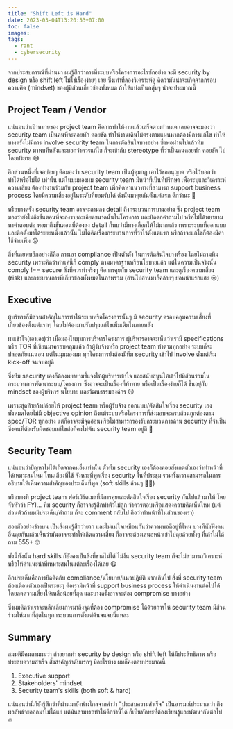 ```yaml
---
title: "Shift Left is Hard"
date: 2023-03-04T13:20:53+07:00
toc: false
images:
tags:
  - rant
  - cybersecurity
---
```


จากประสบการณ์ที่ผ่านมา ผมรู้สึกว่าการที่ระบบหรือโครงการอะไรซักอย่าง จะมี security by design หรือ shift left ไม่ใช่เรื่องง่ายๆ เลย ซึ่งเท่าที่ลองวิเคราะห์ดู คิดว่ามันน่าจะเกิดจากกรอบความคิด (mindset) ของผู้มีส่วนเกี่ยวข้องทั้งหมด ถ้าให้แบ่งเป็นกลุ่มๆ น่าจะประมาณนี้

## Project Team / Vendor

แน่นอนว่าเป้าหมายของ project team คือการทำให้งานแล้วเสร็จตามกำหนด เลยอาจจะมองว่า security team เป็นคนที่จะคอยทัก คอยขัด ทำให้งานเดินไม่ตรงตามแผนหากต้องมีการแก้ไข ทำให้บางครั้งไม่มีการ involve security team ในการตัดสินใจบางอย่าง ซึ่งพอผ่านไปแล้วทีม security มาพบทีหลังและบอกว่าควรแก้ไข ก็จะเข้ากับ stereotype ที่ว่าเป็นคนคอยทัก คอยขัด ไปโดยปริยาย 😅

อีกส่วนหนึ่งที่เจอบ่อยๆ คือมองว่า security team เป็นผู้คุมกฎ เอาไว้ขออนุญาต หรือไว้บอกว่า ทำได้หรือไม่ได้ เท่านั้น แต่ในมุมมองผม security team มีหน้าที่เป็นที่ปรึกษา เพื่อระบุและวิเคราะห์ความเสี่ยง ต้องทำงานร่วมกับ project team เพื่อคิดหาแนวทางที่สามารถ support business process โดยมีความเสี่ยงอยู่ในระดับที่ยอมรับได้ ดังนั้นมาคุยกันตั้งแต่แรก ดีกว่านะ 🥲

หรือบางครั้ง security team อาจจะถามลง detail ถึงกระบวนการบางอย่าง ซึ่ง project team มองว่ายังไม่ถึงขั้นตอนที่จะลงรายละเอียดขนาดนั้นในโครงการ และปัดตกคำถามไป หรือไม่ได้พยายามหาคำตอบต่อ พอมาถึงขั้นตอนที่ต้องลง detail ก็พบว่ามีทางเลือกให้ไม่มากแล้ว เพราะระบบที่ออกแบบและติดตั้งมาได้ระยะหนึ่งแล้วนั้น ไม่ได้คิดเรื่องกระบวนการที่ว่าไว้ตั้งแต่แรก หรือถ้าจะแก้ไขก็ต้องมีค่าใช้จ่ายเพิ่ม 😣

สิ่งที่เคยพบอีกอย่างก็คือ การเอา compliance เป็นตัวตั้ง ในการตัดสินใจบางเรื่อง โดยไม่ถามทีม security เพราะคิดว่าทำแค่นี้ก็ comply ตามมาตรฐานหรือนโยบายแล้ว แต่ในความเป็นจริงนั้น comply !== secure สิ่งที่ควรทำจริงๆ คือการคุยกับ security team และดูเรื่องความเสี่ยง (risk) และกระบวนการที่เกี่ยวข้องทั้งหมดในภาพรวม (อ่านไปอ่านมาก็คล้ายๆ ย่อหน้าแรกแฮะ 😑)

## Executive

ผู้บริหารก็มีส่วนสำคัญในการทำให้ระบบหรือโครงการนั้นๆ มี security ครอบคลุมความเสี่ยงที่เกี่ยวข้องตั้งแต่แรกๆ โดยไม่ต้องมาปรับปรุงแก้ไขเพิ่มเติมในภายหลัง

ผมเข้าใจ(เอาเอง)ว่า เมื่อมองในมุมการบริหารโครงการ ผู้บริหารอาจจะเห็นว่าเรามี specifications หรือ TOR ที่เขียนมาครอบคลุมแล้ว ถ้าผู้รับจ้างหรือ project team ทำตามทุกอย่าง ระบบก็จะปลอดภัยแน่นอน แต่ในมุมมองผม ทุกโครงการยังต้องมีทีม security เข้าไป involve ตั้งแต่เริ่ม kick-off จนจบอยู่ดี

ซึ่งทีม security เองก็ต้องพยายามชี้แจงให้ผู้บริหารเข้าใจ และสนับสนุนให้เข้าไปมีส่วนร่วมในกระบวนการพัฒนาระบบ/โครงการ ซึ่งอาจจะเป็นเรื่องที่ท้าทาย หรือเป็นเรื่องง่ายก็ได้ ขึ้นอยู่กับ mindset ของผู้บริหาร นโยบาย และวัฒนธรรมองค์กร 😏

เพราะสุดท้ายถ้าปล่อยให้ project team หรือผู้รับจ้าง ออกแบบ/ตัดสินใจเรื่อง security เองทั้งหมดโดยไม่มี objective opinion ถึงแม้ระบบหรือโครงการที่ส่งมอบจะครบถ้วนถูกต้องตาม spec/TOR ทุกอย่าง แต่ก็อาจจะมีจุดอ่อนหรือไม่สามารถรองรับกระบวนการด้าน security ที่จำเป็น ซึ่งคนที่ต้องรับผิดชอบแก้ไขต่อก็คงไม่พ้น security team อยู่ดี 🤣

## Security Team

แน่นอนว่าปัญหาไม่ได้เกิดจากคนอื่นเท่านั้น ตัวทีม security เองก็ต้องคอยสังเกตตัวเองว่าทำหน้าที่ได้เหมาะสมไหม โทนเสียงที่ใช้ จังหวะที่พูดเรื่อง security ในที่ประชุม รวมทั้งความสามารถในการอธิบายให้เห็นความสำคัญของประเด็นที่พูด (soft skills ล้วนๆ 😵‍💫)

หรือบางที project team ฟอร์เวิร์ดเมลที่มีการคุยและตัดสินใจเรื่อง security กันไปแล้วมาให้ โดยจั่วหัวว่า FYI&hellip; ทีม security ก็อาจจะรู้สึกทำตัวไม่ถูก ว่าควรตอบหรือแสดงความคิดเห็นไหม (แต่ส่วนตัวถ้าผมมีประเด็น/คำถาม ก็จะ comment กลับไป ถือว่าทำหน้าที่ในส่วนของเรา)

สองตัวอย่างข้างบน เป็นสิ่งผมรู้สึกว่ายาก และไม่แน่ใจเหมือนกันว่าความพอดีอยู่ที่ไหน บางทีนั่งฟังคนอื่นคุยกันแล้วเห็นว่ามันอาจจะทำให้เกิดความเสี่ยง ก็อาจจะต้องเสนอหน้าเข้าไปคุยด้วยทั้งๆ ที่เค้าไม่ได้ถาม 555+ 🙄

ทั้งนี้ทั้งนั้น hard skills ก็ยังคงเป็นสิ่งที่ขาดไม่ได้ ไม่งั้น security team ก็จะไม่สามารถวิเคราะห์หรือให้คำแนะนำที่เหมาะสมในแต่ละเรื่องได้เลย 😩

อีกประเด็นคือการยึดติดกับ compliance/นโยบาย/แนวปฏิบัติ มากเกินไป สิ่งที่ security team ต้องเตือนตัวเองเป็นระยะๆ คือเรามีหน้าที่ support business process ให้ดำเนินงานต่อไปได้ โดยลดความเสี่ยงให้เหลือน้อยที่สุด และบางครั้งอาจจะต้อง compromise บางอย่าง

ซึ่งผมคิดว่าเราจะหลีกเลี่ยงการมาถึงจุดที่ต้อง compromise ได้ด้วยการให้ security team มีส่วนร่วมให้มากที่สุดในทุกกระบวนการตั้งแต่ต้นจนจบนี่แหละ

## Summary

สมมติมีคนถามผมว่า ถ้าอยากทำ security by design หรือ shift left ให้มีประสิทธิภาพ หรือประสบความสำเร็จ สิ่งสำคัญลำดับแรกๆ มีอะไรบ้าง ผมก็คงตอบประมาณนี้

1. Executive support
2. Stakeholders' mindset
3. Security team's skills (both soft & hard)

แน่นอนว่านี่ก็ยังรู้สึกว่าที่ผ่านมายังห่างไกลจากคำว่า "ประสบความสำเร็จ" เป็นอารมณ์ประมาณว่า ถึงผลลัพธ์จะออกมาไม่ได้แย่ แต่มันสามารถทำให้ดีกว่านี้ได้ ก็เป็นทักษะที่ต้องเรียนรู้และพัฒนากันต่อไป 🔥
